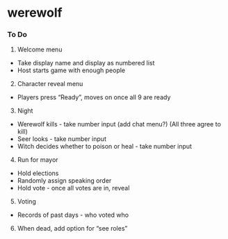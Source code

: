 # werewolf

### To Do


1) Welcome menu
* Take display name and display as numbered list
* Host starts game with enough people 
2) Character reveal menu
* Players press “Ready”, moves on once all 9 are ready
3) Night
* Werewolf kills - take number input (add chat menu?) (All three agree to kill)
* Seer looks - take number input
* Witch decides whether to poison or heal - take number input
4) Run for mayor
* Hold elections
* Randomly assign speaking order
* Hold vote - once all votes are in, reveal
5) Voting
* Records of past days - who voted who
6) When dead, add option for “see roles”
